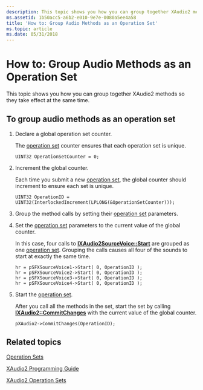 ```yaml
---
description: This topic shows you how you can group together XAudio2 methods so they take effect at the same time.
ms.assetid: 1b50acc5-a6b2-e010-9e7e-0080a5ee4a58
title: 'How to: Group Audio Methods as an Operation Set'
ms.topic: article
ms.date: 05/31/2018
---
```


# How to: Group Audio Methods as an Operation Set

This topic shows you how you can group together XAudio2 methods so they take effect at the same time.

## To group audio methods as an operation set

1.  Declare a global operation set counter.

    The [operation set](operation-sets.md) counter ensures that each operation set is unique.

    ```
    UINT32 OperationSetCounter = 0;
    ```

    

2.  Increment the global counter.

    Each time you submit a new [operation set](operation-sets.md), the global counter should increment to ensure each set is unique.

    ```
    UINT32 OperationID = UINT32(InterlockedIncrement(LPLONG(&OperationSetCounter)));
    ```

    

3.  Group the method calls by setting their [operation set](operation-sets.md) parameters.

4.  Set the [operation set](operation-sets.md) parameters to the current value of the global counter.

    In this case, four calls to [**IXAudio2SourceVoice::Start**](/windows/win32/api/xaudio2/nf-xaudio2-ixaudio2sourcevoice-start) are grouped as one [operation set](operation-sets.md). Grouping the calls causes all four of the sounds to start at exactly the same time.

    ```
    hr = pSFXSourceVoice1->Start( 0, OperationID );
    hr = pSFXSourceVoice2->Start( 0, OperationID );
    hr = pSFXSourceVoice3->Start( 0, OperationID );
    hr = pSFXSourceVoice4->Start( 0, OperationID );
    ```

    

5.  Start the [operation set](operation-sets.md).

    After you call all the methods in the set, start the set by calling [**IXAudio2::CommitChanges**](/windows/win32/api/xaudio2/nf-xaudio2-ixaudio2-commitchanges) with the current value of the global counter.

    ```
    pXAudio2->CommitChanges(OperationID);
    ```

    

## Related topics

<dl> <dt>

[Operation Sets](operation-sets.md)
</dt> <dt>

[XAudio2 Programming Guide](programming-guide.md)
</dt> <dt>

[XAudio2 Operation Sets](xaudio2-operation-sets.md)
</dt> </dl>

 

 
